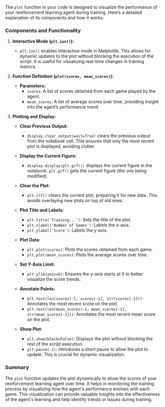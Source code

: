 The `plot` function in your code is designed to visualize the performance of your reinforcement learning agent during training. Here’s a detailed explanation of its components and how it works:

### Components and Functionality

1. **Interactive Mode (`plt.ion()`):**
   - `plt.ion()` enables interactive mode in Matplotlib. This allows for dynamic updates to the plot without blocking the execution of the script. It is useful for visualizing real-time changes in training metrics.

2. **Function Definition (`plot(scores, mean_scores)`):**
   - **Parameters:**
     - `scores`: A list of scores obtained from each game played by the agent.
     - `mean_scores`: A list of average scores over time, providing insight into the agent’s performance trend.

3. **Plotting and Display:**
   - **Clear Previous Output:**
     - `display.clear_output(wait=True)` clears the previous output from the notebook cell. This ensures that only the most recent plot is displayed, avoiding clutter.

   - **Display the Current Figure:**
     - `display.display(plt.gcf())` displays the current figure in the notebook. `plt.gcf()` gets the current figure (the one being modified).

   - **Clear the Plot:**
     - `plt.clf()` clears the current plot, preparing it for new data. This avoids overlaying new plots on top of old ones.

   - **Plot Title and Labels:**
     - `plt.title('Training...')`: Sets the title of the plot.
     - `plt.xlabel('Number of Games')`: Labels the x-axis.
     - `plt.ylabel('Score')`: Labels the y-axis.

   - **Plot Data:**
     - `plt.plot(scores)`: Plots the scores obtained from each game.
     - `plt.plot(mean_scores)`: Plots the average scores over time.

   - **Set Y-Axis Limit:**
     - `plt.ylim(ymin=0)`: Ensures the y-axis starts at 0 to better visualize the score trends.

   - **Annotate Points:**
     - `plt.text(len(scores)-1, scores[-1], str(scores[-1]))`: Annotates the most recent score on the plot.
     - `plt.text(len(mean_scores)-1, mean_scores[-1], str(mean_scores[-1]))`: Annotates the most recent mean score on the plot.

   - **Show Plot:**
     - `plt.show(block=False)`: Displays the plot without blocking the rest of the script execution.
     - `plt.pause(.1)`: Introduces a short pause to allow the plot to update. This is crucial for dynamic visualization.

### Summary

The `plot` function updates the plot dynamically to show the scores of your reinforcement learning agent over time. It helps in monitoring the training process by visualizing how the agent's performance evolves with each game. This visualization can provide valuable insights into the effectiveness of the agent's learning and help identify trends or issues during training.
